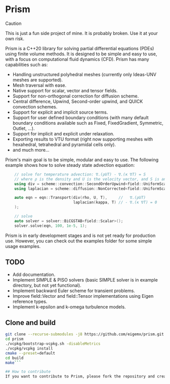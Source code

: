 # Prism
> [!CAUTION]
>
> This is just a fun side project of mine. It is probably broken. Use it at your own risk.

Prism is a C++20 library for solving partial differential equations (PDEs) using finite volume methods. It is designed to be simple and easy to use, with a focus on computational fluid dynamics (CFD). Prism has many capabilities such as:
- Handling unstructured polyhedral meshes (currently only Ideas-UNV meshes are supported).
- Mesh traversal with ease.
- Native support for scalar, vector and tensor fields.
- Support for non-orthogonal correction for diffusion scheme.
- Central difference, Upwind, Second-order upwind, and QUICK convection schemes.
- Support for explicit and implicit source terms.
- Support for user defined boundary conditions (with many default boundary conditions available such as Fixed, FixedGradient, Symmetric, Outlet, ...).
- Support for implicit and explicit under relaxation.
- Exporting results to VTU format (right now supporting meshes with hexahedral, tetrahedral and pyramidal cells only).
- and much more...

Prism's main goal is to be simple, modular and easy to use. The following example shows how to solve steady state advection equation:
```cpp
    // solve for temperature advection: ∇.(ρUT) - ∇.(κ ∇T) = S
    // where ρ is the density and U is the velocity vector, and S is an arbitraty constant source
    using div = scheme::convection::SecondOrderUpwind<field::UniformScalar, field::Scalar>;
    using laplacian = scheme::diffusion::NonCorrected<field::UniformScalar, field::Scalar>;

    auto eqn = eqn::Transport(div(rho, U, T),     //   ∇.(ρUT)
                              laplacian(kappa, T) // - ∇.(κ ∇T) = 0
    );

    // solve
    auto solver = solver::BiCGSTAB<field::Scalar>();
    solver.solve(eqn, 100, 1e-5, 1);
```

Prism is in early development stages and is not yet ready for production use. However, you can check out the examples folder for some simple usage examples.

## TODO
- Add documentation.
- Implement SIMPLE & PISO solvers (basic SIMPLE solver is in example directory, but not yet functional).
- Implement backward Euler scheme for transient problems.
- Improve field::Vector and field::Tensor implementations using Eigen reference types.
- Implement k-epsilon and k-omega turbulence models.

## Clone and build
```bash
git clone --recurse-submodules -j8 https://github.com/eigemx/prism.git
cd prism
./vcpkg/bootstrap-vcpkg.sh -disableMetrics
./vcpkg/vcpkg install
cmake --preset=default
cd build
make```

## How to contribute
If you want to contribute to Prism, please fork the repository and create a pull request. If you have any questions, feel free to open an issue.

